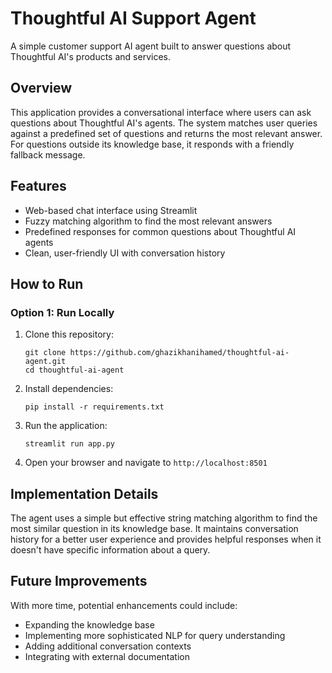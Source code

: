 # Thoughtful AI Support Agent

A simple customer support AI agent built to answer questions about Thoughtful AI's products and services.

## Overview

This application provides a conversational interface where users can ask questions about Thoughtful AI's agents. The system matches user queries against a predefined set of questions and returns the most relevant answer. For questions outside its knowledge base, it responds with a friendly fallback message.

## Features

- Web-based chat interface using Streamlit
- Fuzzy matching algorithm to find the most relevant answers
- Predefined responses for common questions about Thoughtful AI agents
- Clean, user-friendly UI with conversation history

## How to Run

### Option 1: Run Locally

1. Clone this repository:
   ```
   git clone https://github.com/ghazikhanihamed/thoughtful-ai-agent.git
   cd thoughtful-ai-agent
   ```

2. Install dependencies:
   ```
   pip install -r requirements.txt
   ```

3. Run the application:
   ```
   streamlit run app.py
   ```

4. Open your browser and navigate to `http://localhost:8501`

## Implementation Details

The agent uses a simple but effective string matching algorithm to find the most similar question in its knowledge base. It maintains conversation history for a better user experience and provides helpful responses when it doesn't have specific information about a query.

## Future Improvements

With more time, potential enhancements could include:
- Expanding the knowledge base
- Implementing more sophisticated NLP for query understanding
- Adding additional conversation contexts
- Integrating with external documentation

